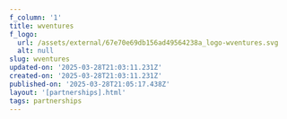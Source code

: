 ```yaml
---
f_column: '1'
title: wventures
f_logo:
  url: /assets/external/67e70e69db156ad49564238a_logo-wventures.svg
  alt: null
slug: wventures
updated-on: '2025-03-28T21:03:11.231Z'
created-on: '2025-03-28T21:03:11.231Z'
published-on: '2025-03-28T21:05:17.438Z'
layout: '[partnerships].html'
tags: partnerships
---
```



